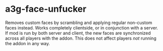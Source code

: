 a3g-face-unfucker
=================
Removes custom faces by scrambling and applying regular non-custom faces instead. Works completely clientside, or in conjunction with a server. If mod is run by both server and client, the new faces are synchronized across all players with the addon. This does not affect players _not_ running the addon in any way.
